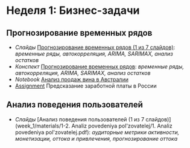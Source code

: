 # Неделя 1: Бизнес-задачи
## Прогнозирование временных рядов
  * _Слайды_ [Прогнозирование временных рядов (1 из 7 слайдов)](week_1/materials/1-1.%20Prognozirovanie%20vremennyh%20ryadov/1.%20Vremennye%20ryady.pdf): _временные ряды, автокорреляция, ARIMA, SARIMAX, анализ остатков_
  * _Конспект_ [Прогнозирование временных рядов](week_1/materials/1-1.Prognozirovanie-vremennyh-ryadov.pdf): _временные ряды, автокорреляция, ARIMA, SARIMAX, анализ остатков_
  * _Notebook_ [Анализ продаж вина в Австралии](week_1/notebooks/wine.ipynb)
  * [Assignment](week_1/assignment_1/SalaryPredicting.ipynb) Предсказание заработной платы в России

## Анализ поведения пользователей
 * _Слайды_ [Анализ поведения пользователей (1 из 7 слайдов)](week_1/materials/1-2. Analiz povedeniya pol'zovatelej/1. Analiz povedeniya pol'zovatelej.pdf): _аудиторные метрики активности, монетизации, оттока и привлечения, прогнозирование оттока_
